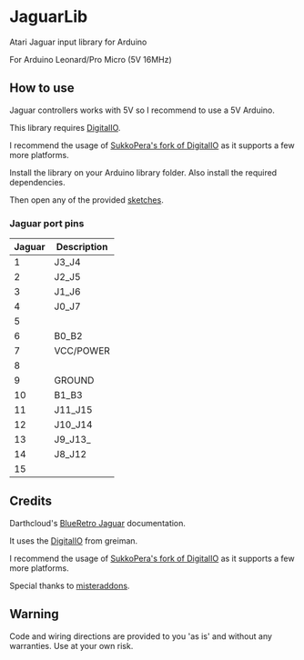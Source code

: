 # JaguarLib
Atari Jaguar input library for Arduino

For Arduino Leonard/Pro Micro (5V 16MHz)

## How to use
Jaguar controllers works with 5V so I recommend to use a 5V Arduino.

This library requires [DigitalIO](https://github.com/greiman/DigitalIO).

I recommend the usage of [SukkoPera's fork of DigitalIO](https://github.com/SukkoPera/DigitalIO) as it supports a few more platforms.

Install the library on your Arduino library folder. Also install the required dependencies.

Then open any of the provided [sketches](sketches).


### Jaguar port pins


| Jaguar  | Description |
|---------|-------------|
| 1       | J3_J4       |
| 2       | J2_J5       |
| 3       | J1_J6       |
| 4       | J0_J7       |
| 5       |             | 
| 6       | B0_B2       |
| 7       | VCC/POWER   |
| 8       |             |
| 9       | GROUND      |
| 10      | B1_B3       |
| 11      | J11_J15     |
| 12      | J10_J14     |
| 13      | J9_J13_     |
| 14      | J8_J12      |
| 15      |             |

## Credits

Darthcloud's [BlueRetro Jaguar](https://github.com/darthcloud/BlueRetro/wiki/Jaguar-interface) documentation.

It uses the [DigitalIO](https://github.com/greiman/DigitalIO) from greiman.

I recommend the usage of [SukkoPera's fork of DigitalIO](https://github.com/SukkoPera/DigitalIO) as it supports a few more platforms.

Special thanks to [misteraddons](https://github.com/misteraddons).

## Warning
Code and wiring directions are provided to you 'as is' and without any warranties. Use at your own risk.